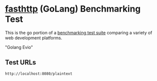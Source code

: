 # [fasthttp](https://github.com/valyala/fasthttp) (GoLang) Benchmarking Test

This is the go portion of a [benchmarking test suite](https://www.techempower.com/benchmarks/) comparing a variety of web development platforms.

"Golang Evio"

## Test URLs

    http://localhost:8080/plaintext
